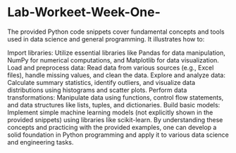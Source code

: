 # Lab-Workeet-Week-One-
The provided Python code snippets cover fundamental concepts and tools used in data science and general programming. It illustrates how to:

Import libraries: Utilize essential libraries like Pandas for data manipulation, NumPy for numerical computations, and Matplotlib for data visualization.
Load and preprocess data: Read data from various sources (e.g., Excel files), handle missing values, and clean the data.
Explore and analyze data: Calculate summary statistics, identify outliers, and visualize data distributions using histograms and scatter plots.
Perform data transformations: Manipulate data using functions, control flow statements, and data structures like lists, tuples, and dictionaries.
Build basic models: Implement simple machine learning models (not explicitly shown in the provided snippets) using libraries like scikit-learn.
By understanding these concepts and practicing with the provided examples, one can develop a solid foundation in Python programming and apply it to various data science and engineering tasks.








